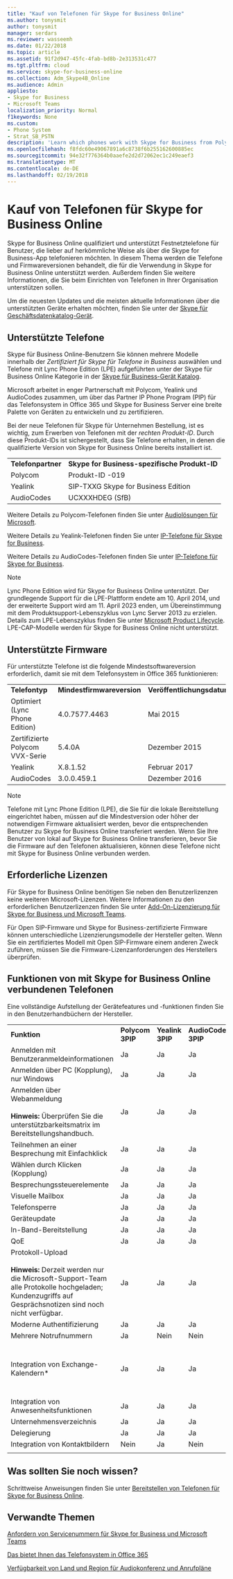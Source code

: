 ```yaml
---
title: "Kauf von Telefonen für Skype for Business Online"
ms.author: tonysmit
author: tonysmit
manager: serdars
ms.reviewer: wasseemh
ms.date: 01/22/2018
ms.topic: article
ms.assetid: 91f2d947-45fc-4fab-bd8b-2e313531c477
ms.tgt.pltfrm: cloud
ms.service: skype-for-business-online
ms.collection: Adm_Skype4B_Online
ms.audience: Admin
appliesto:
- Skype for Business
- Microsoft Teams
localization_priority: Normal
f1keywords: None
ms.custom:
- Phone System
- Strat_SB_PSTN
description: 'Learn which phones work with Skype for Business from Polycom, HP, and Mitel, and the required licenses. '
ms.openlocfilehash: f8fdc60e49067891a6c8738f6b255162600885ec
ms.sourcegitcommit: 94e32f776364b0aaefe2d2d72062ec1c249eaef3
ms.translationtype: MT
ms.contentlocale: de-DE
ms.lasthandoff: 02/19/2018
---
```

# <a name="getting-phones-for-skype-for-business-online"></a>Kauf von Telefonen für Skype for Business Online

Skype for Business Online qualifiziert und unterstützt Festnetztelefone für Benutzer, die lieber auf herkömmliche Weise als über die Skype for Business-App telefonieren möchten. In diesem Thema werden die Telefone und Firmwareversionen behandelt, die für die Verwendung in Skype for Business Online unterstützt werden. Außerdem finden Sie weitere Informationen, die Sie beim Einrichten von Telefonen in Ihrer Organisation unterstützen sollen.
  
Um die neuesten Updates und die meisten aktuelle Informationen über die unterstützten Geräte erhalten möchten, finden Sie unter der [Skype für Geschäftsdatenkatalog-Gerät](http://partnersolutions.skypeforbusiness.com/solutionscatalog).
  
## <a name="supported-phones"></a>Unterstützte Telefone

Skype für Business Online-Benutzern Sie können mehrere Modelle innerhalb der *Zertifiziert für Skype für Telefone in Business* auswählen und Telefone mit Lync Phone Edition (LPE) aufgeführten unter der Skype für Business Online Kategorie in der [Skype für Business-Gerät Katalog](http://partnersolutions.skypeforbusiness.com/solutionscatalog).
  
Microsoft arbeitet in enger Partnerschaft mit Polycom, Yealink und AudioCodes zusammen, um über das Partner IP Phone Program (PIP) für das Telefonsystem in Office 365 und Skype for Business Server eine breite Palette von Geräten zu entwickeln und zu zertifizieren.
  
Bei der neue Telefonen für Skype für Unternehmen Bestellung, ist es wichtig, zum Erwerben von Telefonen mit der *rechten Produkt-ID*. Durch diese Produkt-IDs ist sichergestellt, dass Sie Telefone erhalten, in denen die qualifizierte Version von Skype for Business Online bereits installiert ist.
  
|||
|:-----|:-----|
|**Telefonpartner** <br/> |**Skype for Business-spezifische Produkt-ID** <br/> |
|Polycom  <br/> |Produkt-ID -019  <br/> |
|Yealink  <br/> |SIP-TXXG Skype for Business Edition  <br/> |
|AudioCodes  <br/> |UCXXXHDEG (SfB)  <br/> |
   
Weitere Details zu Polycom-Telefonen finden Sie unter [Audiolösungen für Microsoft](http://www.polycom.com/voice-conferencing-solutions/desktop-ip-phones.html).
  
Weitere Details zu Yealink-Telefonen finden Sie unter [IP-Telefone für Skype for Business](http://www.yealink.com/products_top_2.html).
  
Weitere Details zu AudioCodes-Telefonen finden Sie unter [IP-Telefone für Skype for Business](https://www.audiocodes.com/solutions-products/products/products-for-microsoft-365/ip-phones-room-solutions).
  
> [!NOTE]
> Lync Phone Edition wird für Skype for Business Online unterstützt. Der grundlegende Support für die LPE-Plattform endete am 10. April 2014, und der erweiterte Support wird am 11. April 2023 enden, um Übereinstimmung mit dem Produktsupport-Lebenszyklus von Lync Server 2013 zu erzielen. Details zum LPE-Lebenszyklus finden Sie unter [Microsoft Product Lifecycle](https://support.microsoft.com/en-us/lifecycle/search?qid=&amp;alpha=Lync%20Phone%20Edition&amp;Filter=FilterNO). LPE-CAP-Modelle werden für Skype for Business Online nicht unterstützt.
  
## <a name="supported-firmware"></a>Unterstützte Firmware

Für unterstützte Telefone ist die folgende Mindestsoftwareversion erforderlich, damit sie mit dem Telefonsystem in Office 365 funktionieren:
  
||||
|:-----|:-----|:-----|
|**Telefontyp** <br/> |**Mindestfirmwareversion** <br/> |**Veröffentlichungsdatum** <br/> |
|Optimiert (Lync Phone Edition)  <br/> |4.0.7577.4463  <br/> |Mai 2015  <br/> |
|Zertifizierte Polycom VVX-Serie  <br/> |5.4.0A  <br/> |Dezember 2015  <br/> |
|Yealink  <br/> |X.8.1.52  <br/> |Februar 2017  <br/> |
|AudioCodes  <br/> |3.0.0.459.1  <br/> |Dezember 2016  <br/> |
   
> [!NOTE]
> Telefone mit Lync Phone Edition (LPE), die Sie für die lokale Bereitstellung eingerichtet haben, müssen auf die Mindestversion oder höher der notwendigen Firmware aktualisiert werden, bevor die entsprechenden Benutzer zu Skype for Business Online transferiert werden. Wenn Sie Ihre Benutzer von lokal auf Skype for Business Online transferieren, bevor Sie die Firmware auf den Telefonen aktualisieren, können diese Telefone nicht mit Skype for Business Online verbunden werden. 
  
## <a name="required-licenses"></a>Erforderliche Lizenzen

Für Skype for Business Online benötigen Sie neben den Benutzerlizenzen keine weiteren Microsoft-Lizenzen. Weitere Informationen zu den erforderlichen Benutzerlizenzen finden Sie unter [Add-On-Lizenzierung für Skype for Business und Microsoft Teams](../../skype-for-business-and-microsoft-teams-add-on-licensing/skype-for-business-and-microsoft-teams-add-on-licensing.md).
  
Für Open SIP-Firmware und Skype for Business-zertifizierte Firmware können unterschiedliche Lizenzierungsmodelle der Hersteller gelten. Wenn Sie ein zertifiziertes Modell mit Open SIP-Firmware einem anderen Zweck zuführen, müssen Sie die Firmware-Lizenzanforderungen des Herstellers überprüfen.
  
## <a name="skype-for-business-online-connected-phones-feature-set"></a>Funktionen von mit Skype for Business Online verbundenen Telefonen

Eine vollständige Aufstellung der Gerätefeatures und -funktionen finden Sie in den Benutzerhandbüchern der Hersteller.
  
||||||
|:-----|:-----|:-----|:-----|:-----|
|**Funktion** <br/> |**Polycom 3PIP** <br/> |**Yealink 3PIP** <br/> |**AudioCodes 3PIP** <br/> |**LPE** <br/> |
|Anmelden mit Benutzeranmeldeinformationen  <br/> |Ja  <br/> |Ja  <br/> |Ja  <br/> |Nein  <br/> |
|Anmelden über PC (Kopplung), nur Windows  <br/> |Ja  <br/> |Ja  <br/> |Ja  <br/> |Ja  <br/> |
|Anmelden über Webanmeldung  <br/>  <br/> **Hinweis:** Überprüfen Sie die unterstützbarkeitsmatrix im Bereitstellungshandbuch.           |Ja  <br/> |Ja  <br/> |Ja  <br/> |Nein  <br/> |
|Teilnehmen an einer Besprechung mit Einfachklick  <br/> |Ja  <br/> |Ja  <br/> |Ja  <br/> |Ja  <br/> |
|Wählen durch Klicken (Kopplung)  <br/> |Ja  <br/> |Ja  <br/> |Ja  <br/> |Ja  <br/> |
|Besprechungssteuerelemente  <br/> |Ja  <br/> |Ja  <br/> |Ja  <br/> |Ja  <br/> |
|Visuelle Mailbox  <br/> |Ja  <br/> |Ja  <br/> |Ja  <br/> |Ja  <br/> |
|Telefonsperre  <br/> |Ja  <br/> |Ja  <br/> |Ja  <br/> |Ja  <br/> |
|Geräteupdate  <br/> |Ja  <br/> |Ja  <br/> |Ja  <br/> |Ja  <br/> |
|In-Band-Bereitstellung  <br/> |Ja  <br/> |Ja  <br/> |Ja  <br/> |Ja  <br/> |
|QoE  <br/> |Ja  <br/> |Ja  <br/> |Ja  <br/> |Nein  <br/> |
|Protokoll-Upload  <br/> <br/> **Hinweis:** Derzeit werden nur die Microsoft-Support-Team alle Protokolle hochgeladen; Kundenzugriffs auf Gesprächsnotizen sind noch nicht verfügbar.           |Ja  <br/> |Ja  <br/> |Ja  <br/> |Ja  <br/> |
|Moderne Authentifizierung  <br/> |Ja  <br/> |Ja  <br/> |Ja  <br/> |Nein  <br/> |
|Mehrere Notrufnummern  <br/> |Ja  <br/> |Nein  <br/> |Nein  <br/> |Ja  <br/> |
|Integration von Exchange-Kalendern*  <br/> |Ja  <br/> |Ja  <br/> |Ja  <br/> |Ja  <br/> <br/> **Hinweis:** Erfordert tethering PC           |
|Integration von Anwesenheitsfunktionen  <br/> |Ja  <br/> |Ja  <br/> |Ja  <br/> |Ja  <br/> |
|Unternehmensverzeichnis  <br/> |Ja  <br/> |Ja  <br/> |Ja  <br/> |Ja  <br/> |
|Delegierung  <br/> |Ja  <br/> |Ja  <br/> |Ja  <br/> |Nein  <br/> |
|Integration von Kontaktbildern  <br/> |Nein  <br/> |Ja  <br/> |Nein  <br/> |Ja  <br/> |
||||||
   
## <a name="what-else-should-you-know"></a>Was sollten Sie noch wissen?
Schrittweise Anweisungen finden Sie unter [Bereitstellen von Telefonen für Skype for Business Online](deploying-skype-for-business-online-phones.md).

## <a name="related-topics"></a>Verwandte Themen
[Anfordern von Servicenummern für Skype for Business und Microsoft Teams](../getting-service-phone-numbers.md)

[Das bietet Ihnen das Telefonsystem in Office 365](../here-s-what-you-get-with-phone-system.md)

[Verfügbarkeit von Land und Region für Audiokonferenz und Anrufpläne](../../country-and-region-availability-for-audio-conferencing-and-calling-plans/country-and-region-availability-for-audio-conferencing-and-calling-plans.md)

